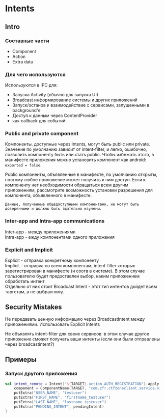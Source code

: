 # Intents

## Intro

### Составные части

* Component
* Action
* Extra data

### Для чего используются

Используются в IPC для:

* Запуска Activity \(обычно для запуска UI\)
* Broadcast информирование системы и других приложений
* Запуск/останов и взаимодействие с сервисами, запущенными в background'е
* Доступ к данным через ContentProvider
* как callback для событий

### Public and private component

Компоненты, доступные через Intents, могут быть public или private. Значение по умолчанию зависит от intent-filter, и легко, ошибочно, позволить компоненту быть или стать public. Чтобы избежать этого, в манифесте приложения можно установить компонент как android: `exported = false`.

Public компоненты, объявленные в манифесте, по умолчанию открыты, поэтому любое приложение может получить к ним доступ. Если к компоненту нет необходимости обращаться всем другим приложениям, рассмотрите возможность установки разрешения для компонента, объявленного в манифесте.

`Данные, полученные общедоступными компонентами, не могут быть доверенными и должны быть тщательно изучены.`

### Inter-app and Intra-app communications

Inter-app - между приложениями  
Intra-app - ежду компонентами одного приложения

### Explicit and Implicit

Explicit - отправка конкретному компоненту  
Implicit - отправка по всем компонентам, intent-filter которых зарегистрирован в манифесте \(и соотв в системе\). В этом случае пользователю будет предоставлен выбор, каким приложением обработать интент.  
Отдельно от них стоит Broadcast Intent - этот тип интентов дойдет всем таргетам, а не выбранному.

## Security Mistakes

Не передавать ценную информацию через BroadcastIntent между приложениями. Использовать Explicit Intents

Не объявлять intent-filter для своих сервисов: в этом случае другое приложение сможет получать ваши интенты \(если они были отправлены через broadcastintent?\)

## Примеры

### Запуск другого приложения

```kotlin
val intent_remote = Intent("${TARGET}.action.AUTH_REGISTRATION").apply {
    component = ComponentName(TARGET, "com.zfr.ctfzoneclient.service.view.AuthService")
    putExtra("USER_NAME", "testuser")
    putExtra("FIRST_NAME", "firstname_testuser")
    putExtra("LAST_NAME", "lastname_testuser")
    putExtra("PENDING_INTENT", pendingIntent)
}

```

